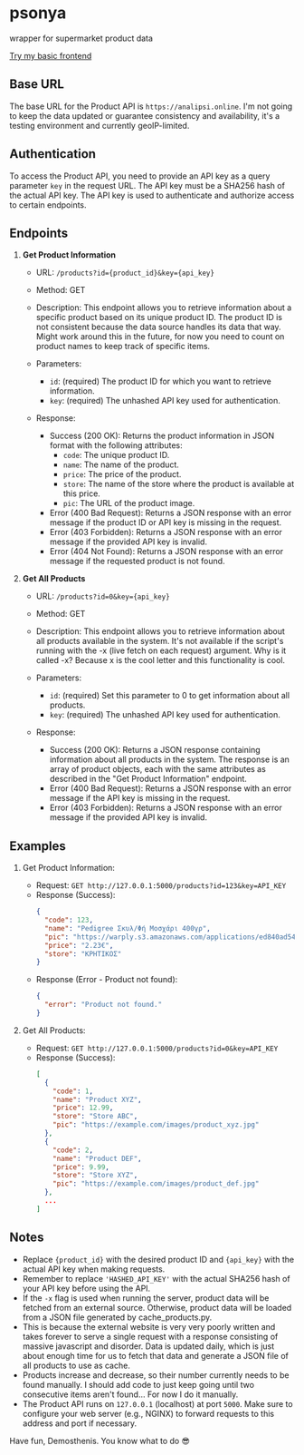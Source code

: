 # psonya
wrapper for supermarket product data

[Try my basic frontend](https://ionas.dev/psonya/)

## Base URL

The base URL for the Product API is `https://analipsi.online`. I'm not going to keep the data updated or guarantee consistency and availability, it's a testing environment and currently geoIP-limited.

## Authentication

To access the Product API, you need to provide an API key as a query parameter `key` in the request URL. The API key must be a SHA256 hash of the actual API key. The API key is used to authenticate and authorize access to certain endpoints.

## Endpoints

1. **Get Product Information**
   - URL: `/products?id={product_id}&key={api_key}`
   - Method: GET
   - Description: This endpoint allows you to retrieve information about a specific product based on its unique product ID. The product ID is not consistent because the data source handles its data that way. Might work around this in the future, for now you need to count on product names to keep track of specific items.
   - Parameters:
     - `id`: (required) The product ID for which you want to retrieve information.
     - `key`: (required) The unhashed API key used for authentication.

   - Response:
     - Success (200 OK): Returns the product information in JSON format with the following attributes:
       - `code`: The unique product ID.
       - `name`: The name of the product.
       - `price`: The price of the product.
       - `store`: The name of the store where the product is available at this price.
       - `pic`: The URL of the product image.
     - Error (400 Bad Request): Returns a JSON response with an error message if the product ID or API key is missing in the request.
     - Error (403 Forbidden): Returns a JSON response with an error message if the provided API key is invalid.
     - Error (404 Not Found): Returns a JSON response with an error message if the requested product is not found.

2. **Get All Products**
   - URL: `/products?id=0&key={api_key}`
   - Method: GET
   - Description: This endpoint allows you to retrieve information about all products available in the system. It's not available if the script's running with the -x (live fetch on each request) argument. Why is it called -x? Because x is the cool letter and this functionality is cool.
   - Parameters:
     - `id`: (required) Set this parameter to 0 to get information about all products.
     - `key`: (required) The unhashed API key used for authentication.

   - Response:
     - Success (200 OK): Returns a JSON response containing information about all products in the system. The response is an array of product objects, each with the same attributes as described in the "Get Product Information" endpoint.
     - Error (400 Bad Request): Returns a JSON response with an error message if the API key is missing in the request.
     - Error (403 Forbidden): Returns a JSON response with an error message if the provided API key is invalid.

## Examples

1. Get Product Information:
   - Request: `GET http://127.0.0.1:5000/products?id=123&key=API_KEY`
   - Response (Success):
     ```json
     {
       "code": 123,
       "name": "Pedigree Σκυλ/Φή Μοσχάρι 400γρ",
       "pic": "https://warply.s3.amazonaws.com/applications/ed840ad545884deeb6c6b699176797ed/products/%CE%A3%CE%BA%CF%85%CE%BB%CE%A6%CE%B7_%CE%9C%CE%BF%CF%83%CF%87%CE%B1%CF%81%CE%B9_Pal_400%CE%93.jpg",
       "price": "2.23€",
       "store": "ΚΡΗΤΙΚΟΣ"
     }
     ```
   - Response (Error - Product not found):
     ```json
     {
       "error": "Product not found."
     }
     ```

2. Get All Products:
   - Request: `GET http://127.0.0.1:5000/products?id=0&key=API_KEY`
   - Response (Success):
     ```json
     [
       {
         "code": 1,
         "name": "Product XYZ",
         "price": 12.99,
         "store": "Store ABC",
         "pic": "https://example.com/images/product_xyz.jpg"
       },
       {
         "code": 2,
         "name": "Product DEF",
         "price": 9.99,
         "store": "Store XYZ",
         "pic": "https://example.com/images/product_def.jpg"
       },
       ...
     ]
     ```

## Notes

- Replace `{product_id}` with the desired product ID and `{api_key}` with the actual API key when making requests.
- Remember to replace `'HASHED_API_KEY'` with the actual SHA256 hash of your API key before using the API.
- If the `-x` flag is used when running the server, product data will be fetched from an external source. Otherwise, product data will be loaded from a JSON file generated by cache_products.py.
- This is because the external website is very very poorly written and takes forever to serve a single request with a response consisting of massive javascript and disorder. Data is updated daily, which is just about enough time for us to fetch that data and generate a JSON file of all products to use as cache.
- Products increase and decrease, so their number currently needs to be found manually. I should add code to just keep going until two consecutive items aren't found... For now I do it manually.
- The Product API runs on `127.0.0.1` (localhost) at port `5000`. Make sure to configure your web server (e.g., NGINX) to forward requests to this address and port if necessary.

Have fun, Demosthenis. You know what to do 😎
